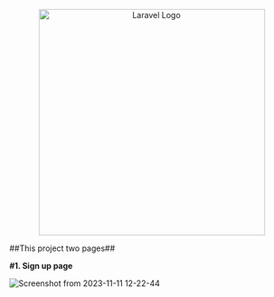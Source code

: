 <p align="center"><a href="https://laravel.com" target="_blank"><img src="https://raw.githubusercontent.com/laravel/art/master/logo-lockup/5%20SVG/2%20CMYK/1%20Full%20Color/laravel-logolockup-cmyk-red.svg" width="400" alt="Laravel Logo"></a></p>

##This project two pages##

**#1. Sign up page**

![Screenshot from 2023-11-11 12-22-44](https://github.com/abijithnv/trogon/assets/85537378/4aca136e-920c-4b88-acd6-33bccdd4aa00)
